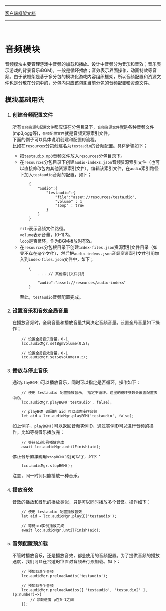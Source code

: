****
[客户端框架文档](./1.客户端框架文档.md)<br/>
****
<br/>

# **音频模块**

音频模块主要管理游戏中音频的加载和播放。设计中音频分为音乐和音效；音乐表示游戏的背景音乐(BGM)，一般是循环播放；音效表示界面操作，动画特效等音频。由于该框架是基于多分包的模块化游戏内容组织框架，所以音频配置和资源文件也是分散在分包中的，分包内只应该包含当前分包的音频配置和资源文件。

## **模块基础用法**

1. ### 创建音频配置文件
    所有`音频资源和配置文件`都应该在分包目录下，`音频资源文件`就是各种音频文件(mp3,ogg等)，`音频配置文件`就是音频资源索引文件。<br/>
    下面的例子可以具体说明创建和配置的流程。<br/>
    比如在`resources`分包创建名为`testaudio`的音频配置。具体步骤如下；<br/>
    * 把`testaudio.mp3`音频文件放入`resources`分包目录下。
    * 在`resources`分包目录下创建`audio-indexs.json`音频资源索引文件（也可以直接修改包内其他资源索引文件）。编辑该索引文件，在`audio`索引路径下加入`testaudio`音频的配置，如下；<br/>
        ```
            {
                "audio":{
                    "testaudio":{
                        "file":"asset://resources/testaudio",
                        "volume" : 1,
                        "loop" : true
                    }
                }
            }
        ```
        `file`表示音频文件路径。<br/>
        `volume`表示音量，(0-1)内。<br/>
        `loop`是否循环，作为BGM播放时有效。
    * 在`resources`分包根目录下创建`index-files.json`资源索引文件目录（如果不存在这个文件），然后把`audio-indexs.json`音频资源索引文件引用加入到`index-files.json`文件中，如下；<br/>
        ```
            {
                .... // 其他索引文件引用

                "audio":"asset://resources/audio-indexs"
            }
        ```
        至此，`testaudio`音频配置完成。

2. ### 设置音乐和音效全局音量
    在播放音频时，全局音量和播放音量共同决定音频音量。设置全局音量如下操作；<br/>
    ```
        // 设置全局音乐音量，0-1
        lcc.audioMgr.setBgmVolume(0.5);

        // 设置全局音效音量，0-1
        lcc.audioMgr.setSeVolume(0.5);
    ```

3. ### 播放与停止音乐
    通过`playBGM()`可以播放音乐，同时可以指定是否循环。操作如下：<br/>
    ```
        // 使用 testaudio 配置播放音乐， 指定不循环。这里的循环参数会覆盖配置表中的。
        lcc.audioMgr.playBGM('testaudio', false);

        // playBGM 返回的 aid 可以动态操作音频
        let aid = lcc.audioMgr.playBGM('testaudio', false);
    ```
    如上例子，`playBGM()`可以返回音频实例ID，通过实例ID可以进行音频的操作。比如等待音乐播放完：<br/>
    ```
        // 等待aid实例播放完成
        await lcc.audioMgr.untilFinish(aid);
    ```
    停止音乐直接调用`stopBGM()`就可以了，如下：<br/>
    ```
        lcc.audioMgr.stopBGM();
    ```
    注意，同一时间只能播放一种音乐。

4. ### 播放音效
    音效的播放和音乐的播放类似，只是可以同时播放多个音效。操作如下：<br/>
    ```
        // 使用 testaudio 配置播放音效
        let aid = lcc.audioMgr.playSE('testaudio');

        // 等待aid实例播放完成
        await lcc.audioMgr.untilFinish(aid);
    ```
5. ### 音频配置预加载
    不管时播放音乐，还是播放音效，都是使用的音频配置。为了提供音频的播放速度，我们可以在合适的位置对音频进行预加载。如下：<br/>
    ```
        // 预加载单个音频
        lcc.audioMgr.preloadAudio('testaudio');

        // 预加载多个音频
        lcc.audioMgr.preloadAudios([ 'testaudio', 'testaudio2' ], (p:number)=>{
            // 加载进度 p在0-1之间
        });
    ```
